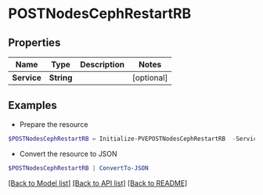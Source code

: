 # POSTNodesCephRestartRB
## Properties

Name | Type | Description | Notes
------------ | ------------- | ------------- | -------------
**Service** | **String** |  | [optional] 

## Examples

- Prepare the resource
```powershell
$POSTNodesCephRestartRB = Initialize-PVEPOSTNodesCephRestartRB  -Service null
```

- Convert the resource to JSON
```powershell
$POSTNodesCephRestartRB | ConvertTo-JSON
```

[[Back to Model list]](../README.md#documentation-for-models) [[Back to API list]](../README.md#documentation-for-api-endpoints) [[Back to README]](../README.md)

